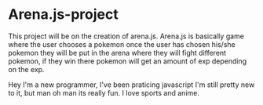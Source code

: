 
# Arena.js-project
This project will be on the creation of arena.js. Arena.js is basically game where the user chooses a pokemon once the user has chosen his/she pokemon they will be put in the arena where they will fight different pokemon, if they win there pokemon will get an amount of exp depending on the exp.

Hey I'm a new programmer, I've been praticing javascript I'm still pretty new to it, but man oh man its really fun.
I love sports and anime.

